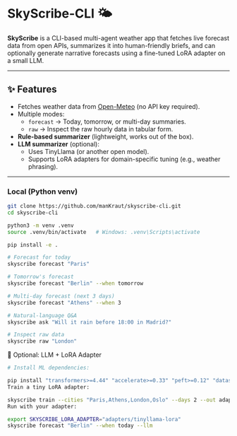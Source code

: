 # SkyScribe-CLI 🌤️  

**SkyScribe** is a CLI-based multi-agent weather app that fetches live forecast data from open APIs, summarizes it into human-friendly briefs, and can optionally generate narrative forecasts using a fine-tuned LoRA adapter on a small LLM.  

---

## ✨ Features
- Fetches weather data from [Open-Meteo](https://open-meteo.com/) (no API key required).  
- Multiple modes:  
  - `forecast` → Today, tomorrow, or multi-day summaries.  
  - `raw` → Inspect the raw hourly data in tabular form.   
- **Rule-based summarizer** (lightweight, works out of the box).  
- **LLM summarizer** (optional):  
  - Uses TinyLlama (or another open model).  
  - Supports LoRA adapters for domain-specific tuning (e.g., weather phrasing).  

---

### Local (Python venv)
```bash
git clone https://github.com/manKraut/skyscribe-cli.git
cd skyscribe-cli

python3 -m venv .venv
source .venv/bin/activate   # Windows: .venv\Scripts\activate

pip install -e .

# Forecast for today
skyscribe forecast "Paris"

# Tomorrow's forecast
skyscribe forecast "Berlin" --when tomorrow

# Multi-day forecast (next 3 days)
skyscribe forecast "Athens" --when 3

# Natural-language Q&A
skyscribe ask "Will it rain before 18:00 in Madrid?"

# Inspect raw data
skyscribe raw "London"
```

🧠 Optional: LLM + LoRA Adapter
```bash
# Install ML dependencies:

pip install "transformers>=4.44" "accelerate>=0.33" "peft>=0.12" "datasets>=2.20" torch
Train a tiny LoRA adapter:

skyscribe train --cities "Paris,Athens,London,Oslo" --days 2 --out adapters/tinyllama-lora --epochs 1
Run with your adapter:

export SKYSCRIBE_LORA_ADAPTER="adapters/tinyllama-lora"
skyscribe forecast "Berlin" --when today --llm
